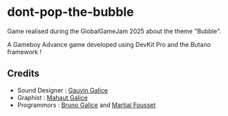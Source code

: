 # dont-pop-the-bubble

Game realised during the GlobalGameJam 2025 about the theme "Bubble".

A Gameboy Advance game developed using DevKit Pro and the Butano framework !

## Credits

- Sound Designer : [Gauvin Galice](https://github.com/PatLaMenace-jpg)
- Graphist : [Mahaut Galice](https://github.com/mahaut231)
- Programmors : [Bruno Galice](https://github.com/bgalice) and [Martial Fousset](https://github.com/Pumchh)

